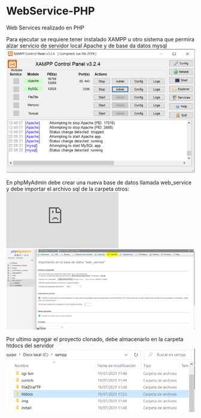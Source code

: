 # WebService-PHP
Web Services realizado en PHP

Para ejecutar se requiere tener instalado XAMPP u otro sistema que permira alzar servicio de servidor local  Apache y de base da datos mysql
![alt text](https://github.com/SebastianCarvajal/WebService-PHP/blob/main/otros/Captura1.PNG)

En phpMyAdmin debe crear una nueva base de datos llamada web_service y debe importar el archivo sql de la carpeta otros: ![web_service.sql](https://github.com/SebastianCarvajal/WebService-PHP/blob/main/otros/web_service.sql)
![alt text](https://github.com/SebastianCarvajal/WebService-PHP/blob/main/otros/Captura2.PNG)

Por ultimo agregar el proyecto clonado, debe almacenarlo en la carpeta htdocs del servidor
![alt text](https://github.com/SebastianCarvajal/WebService-PHP/blob/main/otros/Captura3.PNG)
